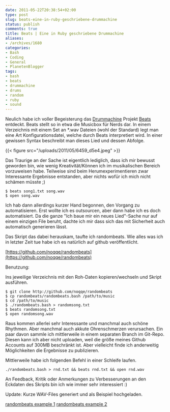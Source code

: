 ```yaml
---
date: 2011-05-22T20:38:54+02:00
type: post
slug: beats-eine-in-ruby-geschriebene-drummachine
status: publish
comments: true
title: Beats | Eine in Ruby geschriebene Drummachine
aliases:
- /archives/1680
categories:
- Bash
- Coding
- General
- PlanetenBlogger
tags:
- bash
- beats
- drummachine
- drums
- random
- ruby
- sound
---
```


Neulich habe ich voller Begeisterung das [Drummachine](http://beatsdrummachine.com/) Projekt [Beats](https://github.com/jstrait/beats/) entdeckt. Beats stellt so in etwa die Musicbox für Nerds dar. In einem Verzeichnis mit einem Set an *.wav Dateien (wohl der Standard) legt man eine Art Konfigurationsdatei, welche durch Beats interpretiert wird. In einer gewissen Syntax beschreibt man dieses Lied und dessen Abfolge.

{{< figure src="/uploads/2011/05/6459_d5e4.jpeg" >}}

Das Traurige an der Sache ist eigentlich lediglich, dass ich mir bewusst geworden bin, wie wenig Kreativität/Können ich im musikalischen Bereich vorzuweisen habe. Teilweise sind beim Herumexperimentieren zwar Interessante Ergebnisse entstanden, aber nichts wofür ich mich nicht schämen müsste ;)

```
$ beats song1.txt song.wav
$ open song.wav
```


Ich hab dann allerdings kurzer Hand begonnen, den Vorgang zu automatisieren. Erst wollte ich es outsourcen, aber dann habe ich es doch automatisiert. Da die ganze "Ich baue mir ein neues Lied"-Sache nur auf einem einzigen File beruht, dachte ich mir dass sich das mit Sicherheit auch automatisch generieren lässt.

Das Skript das dabei herauskam, taufte ich randombeats. Wie alles was ich in letzter Zeit tue habe ich es natürlich auf github veröffentlicht.

[https://github.com/noqqe/randombeats](https://github.com/noqqe/randombeats)

Benutzung:

Ins jeweilige Verzeichnis mit den Roh-Daten kopieren/wechseln und Skript ausführen.

```
$ git clone http://github.com/noqqe/randombeats
$ cp randombeats/randombeats.bash /path/to/music
$ cd /path/to/music
$ ./randombeats.bash > randomsong.txt
$ beats randomsong.txt
$ open randomsong.wav
```


Raus kommen allerlei sehr Interessante und manchmal auch schöne Rhythmen. Aber manchmal auch akkute Ohrenschmerzen verursachen. Ein paar davon sammle ich mittlerweile in einem separaten Branch im Git-Repo. Diesen kann ich aber nicht uploaden, weil die größe meines Github Accounts auf 300MB beschränkt ist. Aber vielleicht finde ich anderweitig Möglichkeiten die Ergebnisse zu publizieren.

Mittlerweile habe ich  folgenden Befehl in einer Schleife laufen.

```
./randombeats.bash > rnd.txt && beats rnd.txt && open rnd.wav
```


An Feedback, Kritik oder Anmerkungen zu Verbesserungen an den Eckdaten des Skripts bin ich wie immer sehr interessiert :)

Update: Kurze WAV-Files generiert und als Beispiel hochgeladen.

[randombeats example 1](/uploads/2011/05/rnd.mp3)
[randombeats example 2](/uploads/2011/05/wheep.mp3)



